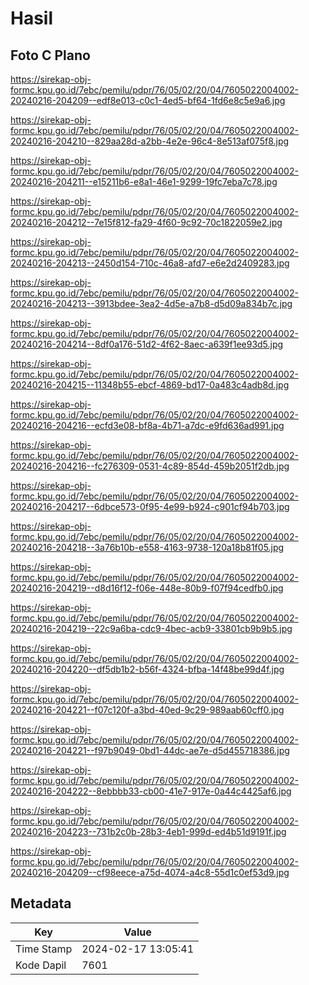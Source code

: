 # Hasil

## Foto C Plano

https://sirekap-obj-formc.kpu.go.id/7ebc/pemilu/pdpr/76/05/02/20/04/7605022004002-20240216-204209--edf8e013-c0c1-4ed5-bf64-1fd6e8c5e9a6.jpg

https://sirekap-obj-formc.kpu.go.id/7ebc/pemilu/pdpr/76/05/02/20/04/7605022004002-20240216-204210--829aa28d-a2bb-4e2e-96c4-8e513af075f8.jpg

https://sirekap-obj-formc.kpu.go.id/7ebc/pemilu/pdpr/76/05/02/20/04/7605022004002-20240216-204211--e15211b6-e8a1-46e1-9299-19fc7eba7c78.jpg

https://sirekap-obj-formc.kpu.go.id/7ebc/pemilu/pdpr/76/05/02/20/04/7605022004002-20240216-204212--7e15f812-fa29-4f60-9c92-70c1822059e2.jpg

https://sirekap-obj-formc.kpu.go.id/7ebc/pemilu/pdpr/76/05/02/20/04/7605022004002-20240216-204213--2450d154-710c-46a8-afd7-e6e2d2409283.jpg

https://sirekap-obj-formc.kpu.go.id/7ebc/pemilu/pdpr/76/05/02/20/04/7605022004002-20240216-204213--3913bdee-3ea2-4d5e-a7b8-d5d09a834b7c.jpg

https://sirekap-obj-formc.kpu.go.id/7ebc/pemilu/pdpr/76/05/02/20/04/7605022004002-20240216-204214--8df0a176-51d2-4f62-8aec-a639f1ee93d5.jpg

https://sirekap-obj-formc.kpu.go.id/7ebc/pemilu/pdpr/76/05/02/20/04/7605022004002-20240216-204215--11348b55-ebcf-4869-bd17-0a483c4adb8d.jpg

https://sirekap-obj-formc.kpu.go.id/7ebc/pemilu/pdpr/76/05/02/20/04/7605022004002-20240216-204216--ecfd3e08-bf8a-4b71-a7dc-e9fd636ad991.jpg

https://sirekap-obj-formc.kpu.go.id/7ebc/pemilu/pdpr/76/05/02/20/04/7605022004002-20240216-204216--fc276309-0531-4c89-854d-459b2051f2db.jpg

https://sirekap-obj-formc.kpu.go.id/7ebc/pemilu/pdpr/76/05/02/20/04/7605022004002-20240216-204217--6dbce573-0f95-4e99-b924-c901cf94b703.jpg

https://sirekap-obj-formc.kpu.go.id/7ebc/pemilu/pdpr/76/05/02/20/04/7605022004002-20240216-204218--3a76b10b-e558-4163-9738-120a18b81f05.jpg

https://sirekap-obj-formc.kpu.go.id/7ebc/pemilu/pdpr/76/05/02/20/04/7605022004002-20240216-204219--d8d16f12-f06e-448e-80b9-f07f94cedfb0.jpg

https://sirekap-obj-formc.kpu.go.id/7ebc/pemilu/pdpr/76/05/02/20/04/7605022004002-20240216-204219--22c9a6ba-cdc9-4bec-acb9-33801cb9b9b5.jpg

https://sirekap-obj-formc.kpu.go.id/7ebc/pemilu/pdpr/76/05/02/20/04/7605022004002-20240216-204220--df5db1b2-b56f-4324-bfba-14f48be99d4f.jpg

https://sirekap-obj-formc.kpu.go.id/7ebc/pemilu/pdpr/76/05/02/20/04/7605022004002-20240216-204221--f07c120f-a3bd-40ed-9c29-989aab60cff0.jpg

https://sirekap-obj-formc.kpu.go.id/7ebc/pemilu/pdpr/76/05/02/20/04/7605022004002-20240216-204221--f97b9049-0bd1-44dc-ae7e-d5d455718386.jpg

https://sirekap-obj-formc.kpu.go.id/7ebc/pemilu/pdpr/76/05/02/20/04/7605022004002-20240216-204222--8ebbbb33-cb00-41e7-917e-0a44c4425af6.jpg

https://sirekap-obj-formc.kpu.go.id/7ebc/pemilu/pdpr/76/05/02/20/04/7605022004002-20240216-204223--731b2c0b-28b3-4eb1-999d-ed4b51d9191f.jpg

https://sirekap-obj-formc.kpu.go.id/7ebc/pemilu/pdpr/76/05/02/20/04/7605022004002-20240216-204209--cf98eece-a75d-4074-a4c8-55d1c0ef53d9.jpg


## Metadata

| Key        | Value               |
| ---------- | ------------------- |
| Time Stamp | 2024-02-17 13:05:41 |
| Kode Dapil | 7601                |



